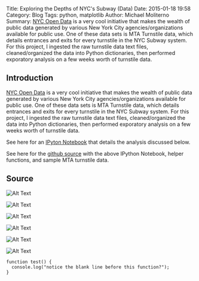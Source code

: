 Title: Exploring the Depths of NYC's Subway (Data)
Date: 2015-01-18 19:58
Category: Blog
Tags: python, matplotlib
Author: Michael Moliterno
Summary: [NYC Open Data](https://nycopendata.socrata.com) is a very cool initiative that makes the wealth of public data generated by various New York City agencies/organizations available for public use. One of these data sets is MTA Turnstile data, which details entrances and exits for every turnstile in the NYC Subway system.  For this project, I ingested the raw turnstile data text files, cleaned/organized the data into Python dictionaries, then performed exporatory analysis on a few weeks worth of turnstile data. 






## Introduction
[NYC Open Data](https://nycopendata.socrata.com) is a very cool initiative that makes the wealth of public data generated by various New York City agencies/organizations available for public use. One of these data sets is MTA Turnstile data, which details entrances and exits for every turnstile in the NYC Subway system. For this project, I ingested the raw turnstile data text files, cleaned/organized the data into Python dictionaries, then performed exporatory analysis on a few weeks worth of turnstile data. 

See here for an [IPyton Notebook](http://nbviewer.ipython.org/github/michaelmoliterno/metis-projects/blob/master/benson/Benson_Complete.ipynb) that details the analysis discussed below. 

See here for the [github source](https://github.com/michaelmoliterno/metis-projects/tree/master/benson) with the above IPython Notebook, helper functions, and sample MTA turnstile data. 


## Source


![Alt Text]({filename}/images/benson_daily_volume_plot_bronx_zoo.png)

![Alt Text]({filename}/images/benson_daily_volume_plot_wall_st.png)

![Alt Text]({filename}/images/benson_stations_volume_distribution.png)

![Alt Text]({filename}/images/benson_rainbow_plot.png)

![Alt Text]({filename}/images/benson_stations_cdf.png)

![Alt Text]({filename}/images/benson_daily_volume_plot.png)


```
function test() {
  console.log("notice the blank line before this function?");
}
```





